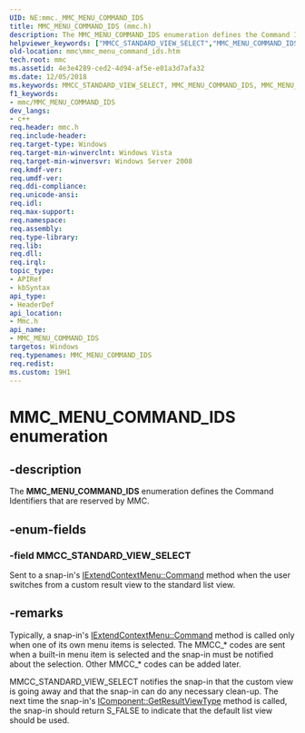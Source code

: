 ```yaml
---
UID: NE:mmc._MMC_MENU_COMMAND_IDS
title: MMC_MENU_COMMAND_IDS (mmc.h)
description: The MMC_MENU_COMMAND_IDS enumeration defines the Command Identifiers that are reserved by MMC.helpviewer_keywords: ["MMCC_STANDARD_VIEW_SELECT","MMC_MENU_COMMAND_IDS","MMC_MENU_COMMAND_IDS enumeration [MMC]","_slate_mmc_menu_command_ids","mmc.mmc_menu_command_ids","mmc/MMCC_STANDARD_VIEW_SELECT","mmc/MMC_MENU_COMMAND_IDS"]
old-location: mmc\mmc_menu_command_ids.htm
tech.root: mmc
ms.assetid: 4e3e4289-ced2-4d94-af5e-e01a3d7afa32
ms.date: 12/05/2018
ms.keywords: MMCC_STANDARD_VIEW_SELECT, MMC_MENU_COMMAND_IDS, MMC_MENU_COMMAND_IDS enumeration [MMC], _slate_mmc_menu_command_ids, mmc.mmc_menu_command_ids, mmc/MMCC_STANDARD_VIEW_SELECT, mmc/MMC_MENU_COMMAND_IDS
f1_keywords:
- mmc/MMC_MENU_COMMAND_IDS
dev_langs:
- c++
req.header: mmc.h
req.include-header: 
req.target-type: Windows
req.target-min-winverclnt: Windows Vista
req.target-min-winversvr: Windows Server 2008
req.kmdf-ver: 
req.umdf-ver: 
req.ddi-compliance: 
req.unicode-ansi: 
req.idl: 
req.max-support: 
req.namespace: 
req.assembly: 
req.type-library: 
req.lib: 
req.dll: 
req.irql: 
topic_type:
- APIRef
- kbSyntax
api_type:
- HeaderDef
api_location:
- Mmc.h
api_name:
- MMC_MENU_COMMAND_IDS
targetos: Windows
req.typenames: MMC_MENU_COMMAND_IDS
req.redist: 
ms.custom: 19H1
---
```


# MMC_MENU_COMMAND_IDS enumeration


## -description


The 
<b>MMC_MENU_COMMAND_IDS</b> enumeration defines the Command Identifiers that are reserved by MMC.


## -enum-fields




### -field MMCC_STANDARD_VIEW_SELECT

Sent to a snap-in's 
<a href="https://docs.microsoft.com/windows/desktop/api/mmc/nf-mmc-iextendcontextmenu-command">IExtendContextMenu::Command</a> method when the user switches from a custom result view to the standard list view.


## -remarks



Typically, a snap-in's 
<a href="https://docs.microsoft.com/windows/desktop/api/mmc/nf-mmc-iextendcontextmenu-command">IExtendContextMenu::Command</a> method is called only when one of its own menu items is selected. The MMCC_* codes are sent when a built-in menu item is selected and the snap-in must be notified about the selection. Other MMCC_* codes can be added later.

MMCC_STANDARD_VIEW_SELECT notifies the snap-in that the custom view is going away and that the snap-in can do any necessary clean-up. The next time the snap-in's 
<a href="https://docs.microsoft.com/windows/desktop/api/mmc/nf-mmc-icomponent-getresultviewtype">IComponent::GetResultViewType</a> method is called, the snap-in should return S_FALSE to indicate that the default list view should be used.



